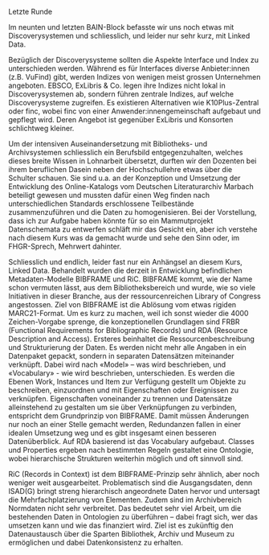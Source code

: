 



Letzte Runde

Im neunten und letzten BAIN-Block befasste wir uns noch etwas mit Discoverysystemen und schliesslich, und leider nur sehr kurz, 
mit Linked Data.

Bezüglich der Discoverysysteme sollten die Aspekte Interface und Index zu unterschieden werden. Während es für Interfaces diverse 
Anbieter:innen (z.B. VuFind) gibt, werden Indizes von wenigen meist grossen Unternehmen angeboten. EBSCO, ExLibris & Co. legen ihre 
Indizes nicht lokal in Discoverysystemen ab, sondern führen zentrale Indizes, auf welche Discoverysysteme zugreifen. Es existieren 
Alternativen wie K10Plus-Zentral oder finc, wobei finc von einer Anwender:innengemeinschaft aufgebaut und gepflegt wird. Deren Angebot 
ist gegenüber ExLibris und Konsorten schlichtweg kleiner.

Um der intensiven Auseinandersetzung mit Bibliotheks- und Archivsystemen schliesslich ein Berufsbild entgegenzuhalten, welches dieses 
breite Wissen in Lohnarbeit übersetzt, durften wir den Dozenten bei ihrem beruflichen Dasein neben der Hochschullehre etwas über die 
Schulter schauen. Sie sind u.a. an der Konzeption und Umsetzung der Entwicklung des Online-Katalogs vom Deutschen Literaturarchiv Marbach 
beteiligt gewesen und mussten dafür einen Weg finden nach unterschiedlichen Standards erschlossene Teilbestände zusammenzuführen und die 
Daten zu homogenisieren. Bei der Vorstellung, dass ich zur Aufgabe haben könnte für so ein Mammutprojekt Datenschemata zu entwerfen schläft 
mir das Gesicht ein, aber ich verstehe nach diesem Kurs was da gemacht wurde und sehe den Sinn oder, im FHGR-Sprech, Mehrwert dahinter. 

Schliesslich und endlich, leider fast nur ein Anhängsel an diesem Kurs, Linked Data. Behandelt wurden die derzeit in Entwicklung befindlichen 
Metadaten-Modelle BIBFRAME und RiC. 
BIBFRAME kommt, wie der Name schon vermuten lässt, aus dem Bibliotheksbereich und wurde, wie so viele Initiativen in dieser Branche, aus 
der ressourcenreichen Library of Congress angestossen. Ziel von BIBFRAME ist die Ablösung vom etwas rigiden MARC21-Format. Um es kurz zu machen, 
weil ich sonst wieder die 4000 Zeichen-Vorgabe sprenge, die konzeptionellen Grundlagen sind FRBR (Functional Requirements for Bibliographic 
Records) und RDA (Resource Description and Access). Ersteres beinhaltet die Ressourcenbeschreibung und Strukturierung der Daten. Es werden 
nicht mehr alle Angaben in ein Datenpaket gepackt, sondern in separaten Datensätzen miteinander verknüpft. Dabei wird nach «Model» – was wird 
beschrieben, und «Vocabulary» - wie wird beschrieben, unterschieden. Es werden die Ebenen Work, Instances und Item zur Verfügung gestellt um 
Objekte zu beschreiben, einzuordnen und mit Eigenschaften oder Ereignissen zu verknüpfen. Eigenschaften voneinander zu trennen und Datensätze 
alleinstehend zu gestalten um sie über Verknüpfungen zu verbinden, entspricht dem Grundprinzip von BIBFRAME. Damit müssen Änderungen nur noch 
an einer Stelle gemacht werden, Redundanzen fallen in einer idealen Umsetzung weg und es gibt insgesamt einen besseren Datenüberblick. Auf 
RDA basierend ist das Vocabulary aufgebaut. Classes und Properties ergeben nach bestimmten Regeln gestaltet eine Ontologie, wobei hierarchische 
Strukturen weiterhin möglich und oft sinnvoll sind.

RiC (Records in Context) ist dem BIBFRAME-Prinzip sehr ähnlich, aber noch weniger weit ausgearbeitet. Problematisch sind die Ausgangsdaten, 
denn ISAD(G) bringt streng hierarchisch angeordnete Daten hervor und untersagt die Mehrfachplatzierung von Elementen. Zudem sind im Archivbereich 
Normdaten nicht sehr verbreitet. Das bedeutet sehr viel Arbeit, um die bestehenden Daten in Ontologien zu überführen – dabei fragt sich, wer das 
umsetzen kann und wie das finanziert wird.
Ziel ist es zukünftig den Datenaustausch über die Sparten Bibliothek, Archiv und Museum zu ermöglichen und dabei Datenkonsistenz zu erhalten.
